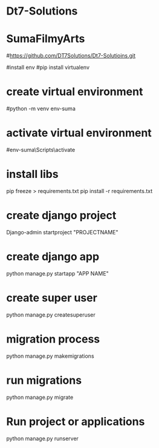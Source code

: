 # Dt7-Solutions

# SumaFilmyArts
#https://github.com/DT7Solutions/Dt7-Solutioins.git




#install env
#pip install virtualenv
# create virtual environment
#python -m venv env-suma

# activate virtual environment
#env-suma\Scripts\activate

# install libs
pip freeze > requirements.txt 
pip install -r requirements.txt

# create django  project
Django-admin startproject "PROJECTNAME"

# create django app 
python manage.py startapp "APP NAME"

# create super user 
python manage.py createsuperuser
# migration process 
python manage.py makemigrations 

# run migrations 
python manage.py migrate 

# Run project or applications
python manage.py runserver
